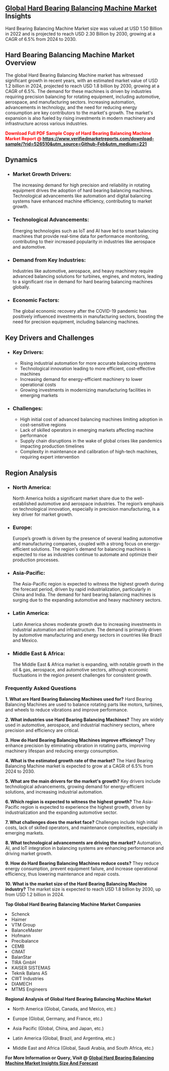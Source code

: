 <h2><a href="https://www.verifiedmarketreports.com/download-sample/?rid=526510&amp;utm_source=Github&amp;utm_medium=221" target="_blank">Global Hard Bearing Balancing Machine Market</a> Insights</h2><p>Hard Bearing Balancing Machine Market size was valued at USD 1.50 Billion in 2022 and is projected to reach USD 2.30 Billion by 2030, growing at a CAGR of 6.5% from 2024 to 2030.</p><p> <h2>Hard Bearing Balancing Machine Market Overview</h2> <p>The global Hard Bearing Balancing Machine market has witnessed significant growth in recent years, with an estimated market value of USD 1.2 billion in 2024, projected to reach USD 1.8 billion by 2030, growing at a CAGR of 6.5%. The demand for these machines is driven by industries requiring precision balancing for rotating equipment, including automotive, aerospace, and manufacturing sectors. Increasing automation, advancements in technology, and the need for reducing energy consumption are key contributors to the market's growth. The market's expansion is also fueled by rising investments in modern machinery and infrastructure across various industries.</p> <p><strong><p><span class=""><span style="color: #ff0000;"><strong>Download Full PDF Sample Copy of Hard Bearing Balancing Machine Market Report</strong> @ </span><a href="https://www.verifiedmarketreports.com/download-sample/?rid=526510&amp;utm_source=Github-Feb&amp;utm_medium=221" target="_blank">https://www.verifiedmarketreports.com/download-sample/?rid=526510&amp;utm_source=Github-Feb&amp;utm_medium=221</a></span></p></strong></p> <h2>Dynamics</h2> <ul> <li><h3>Market Growth Drivers:</h3> The increasing demand for high precision and reliability in rotating equipment drives the adoption of hard bearing balancing machines. Technological advancements like automation and digital balancing systems have enhanced machine efficiency, contributing to market growth.</li> <li><h3>Technological Advancements:</h3> Emerging technologies such as IoT and AI have led to smart balancing machines that provide real-time data for performance monitoring, contributing to their increased popularity in industries like aerospace and automotive.</li> <li><h3>Demand from Key Industries:</h3> Industries like automotive, aerospace, and heavy machinery require advanced balancing solutions for turbines, engines, and motors, leading to a significant rise in demand for hard bearing balancing machines globally.</li> <li><h3>Economic Factors:</h3> The global economic recovery after the COVID-19 pandemic has positively influenced investments in manufacturing sectors, boosting the need for precision equipment, including balancing machines.</li> </ul> <h2>Key Drivers and Challenges</h2> <ul> <li><h3>Key Drivers:</h3> <ul> <li>Rising industrial automation for more accurate balancing systems</li> <li>Technological innovation leading to more efficient, cost-effective machines</li> <li>Increasing demand for energy-efficient machinery to lower operational costs</li> <li>Growing investments in modernizing manufacturing facilities in emerging markets</li> </ul> </li> <li><h3>Challenges:</h3> <ul> <li>High initial cost of advanced balancing machines limiting adoption in cost-sensitive regions</li> <li>Lack of skilled operators in emerging markets affecting machine performance</li> <li>Supply chain disruptions in the wake of global crises like pandemics impacting production timelines</li> <li>Complexity in maintenance and calibration of high-tech machines, requiring expert intervention</li> </ul> </li> </ul> <h2>Region Analysis</h2> <ul> <li><h3>North America:</h3> North America holds a significant market share due to the well-established automotive and aerospace industries. The region’s emphasis on technological innovation, especially in precision manufacturing, is a key driver for market growth.</li> <li><h3>Europe:</h3> Europe’s growth is driven by the presence of several leading automotive and manufacturing companies, coupled with a strong focus on energy-efficient solutions. The region's demand for balancing machines is expected to rise as industries continue to automate and optimize their production processes.</li> <li><h3>Asia-Pacific:</h3> The Asia-Pacific region is expected to witness the highest growth during the forecast period, driven by rapid industrialization, particularly in China and India. The demand for hard bearing balancing machines is surging due to the expanding automotive and heavy machinery sectors.</li> <li><h3>Latin America:</h3> Latin America shows moderate growth due to increasing investments in industrial automation and infrastructure. The demand is primarily driven by automotive manufacturing and energy sectors in countries like Brazil and Mexico.</li> <li><h3>Middle East & Africa:</h3> The Middle East & Africa market is expanding, with notable growth in the oil & gas, aerospace, and automotive sectors, although economic fluctuations in the region present challenges for consistent growth.</li> </ul> <h3>Frequently Asked Questions</h3> <p><strong>1. What are Hard Bearing Balancing Machines used for?</strong> Hard Bearing Balancing Machines are used to balance rotating parts like motors, turbines, and wheels to reduce vibrations and improve performance.</p> <p><strong>2. What industries use Hard Bearing Balancing Machines?</strong> They are widely used in automotive, aerospace, and industrial machinery sectors, where precision and efficiency are critical.</p> <p><strong>3. How do Hard Bearing Balancing Machines improve efficiency?</strong> They enhance precision by eliminating vibration in rotating parts, improving machinery lifespan and reducing energy consumption.</p> <p><strong>4. What is the estimated growth rate of the market?</strong> The Hard Bearing Balancing Machine market is expected to grow at a CAGR of 6.5% from 2024 to 2030.</p> <p><strong>5. What are the main drivers for the market's growth?</strong> Key drivers include technological advancements, growing demand for energy-efficient solutions, and increasing industrial automation.</p> <p><strong>6. Which region is expected to witness the highest growth?</strong> The Asia-Pacific region is expected to experience the highest growth, driven by industrialization and the expanding automotive sector.</p> <p><strong>7. What challenges does the market face?</strong> Challenges include high initial costs, lack of skilled operators, and maintenance complexities, especially in emerging markets.</p> <p><strong>8. What technological advancements are driving the market?</strong> Automation, AI, and IoT integration in balancing systems are enhancing performance and driving market growth.</p> <p><strong>9. How do Hard Bearing Balancing Machines reduce costs?</strong> They reduce energy consumption, prevent equipment failure, and increase operational efficiency, thus lowering maintenance and repair costs.</p> <p><strong>10. What is the market size of the Hard Bearing Balancing Machine industry?</strong> The market size is expected to reach USD 1.8 billion by 2030, up from USD 1.2 billion in 2024.</p> </p><p><strong>Top Global Hard Bearing Balancing Machine Market Companies</strong></p><div data-test-id=""><p><li>Schenck</li><li> Haimer</li><li> VTM Group</li><li> BalanceMaster</li><li> Hofmann</li><li> Precibalance</li><li> CEMB</li><li> CIMAT</li><li> BalanStar</li><li> TIRA GmbH</li><li> KAISER SISTEMAS</li><li> Teknik Balans AS</li><li> CWT Industries</li><li> DIAMECH</li><li> MTMS Engineers</li></p><div><strong>Regional Analysis of&nbsp;Global Hard Bearing Balancing Machine Market</strong></div><ul><li dir="ltr"><p dir="ltr">North America&nbsp;(Global, Canada, and Mexico, etc.)</p></li><li dir="ltr"><p dir="ltr">Europe (Global, Germany, and France, etc.)</p></li><li dir="ltr"><p dir="ltr">Asia Pacific&nbsp;(Global, China, and Japan, etc.)</p></li><li dir="ltr"><p dir="ltr">Latin America&nbsp;(Global, Brazil, and Argentina, etc.)</p></li><li dir="ltr">Middle East and Africa&nbsp;(Global, Saudi Arabia, and South Africa, etc.)</li></ul><p><strong>For More Information or Query, Visit @&nbsp;</strong><strong><a href="https://www.verifiedmarketreports.com/product/hard-bearing-balancing-machine-market/?utm_source=Github&amp;utm_medium=221" target="_blank">Global Hard Bearing Balancing Machine Market Insights Size And Forecast</a></strong></p></div>
